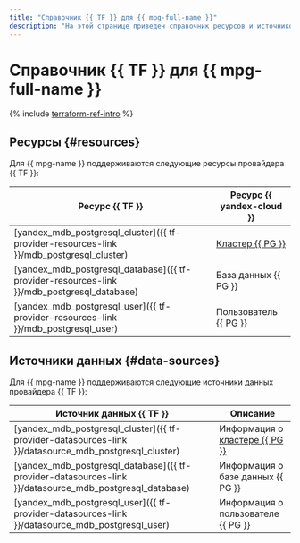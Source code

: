 ```yaml
---
title: "Справочник {{ TF }} для {{ mpg-full-name }}"
description: "На этой странице приведен справочник ресурсов и источников данных провайдера {{ TF }}, которые поддерживаются для сервиса {{ mpg-name }}."
---
```


# Справочник {{ TF }} для {{ mpg-full-name }}

{% include [terraform-ref-intro](../_includes/terraform-ref-intro.md) %}

## Ресурсы {#resources}

Для {{ mpg-name }} поддерживаются следующие ресурсы провайдера {{ TF }}:

| **Ресурс {{ TF }}** | **Ресурс {{ yandex-cloud }}** |
| --- | --- |
| [yandex_mdb_postgresql_cluster]({{ tf-provider-resources-link }}/mdb_postgresql_cluster) | [Кластер {{ PG }}](./concepts/index.md) |
| [yandex_mdb_postgresql_database]({{ tf-provider-resources-link }}/mdb_postgresql_database) | База данных {{ PG }} |
| [yandex_mdb_postgresql_user]({{ tf-provider-resources-link }}/mdb_postgresql_user) | Пользователь {{ PG }} |

## Источники данных {#data-sources}

Для {{ mpg-name }} поддерживаются следующие источники данных провайдера {{ TF }}:

| **Источник данных {{ TF }}** | **Описание** |
| --- | --- |
| [yandex_mdb_postgresql_cluster]({{ tf-provider-datasources-link }}/datasource_mdb_postgresql_cluster) | Информация о [кластере {{ PG }}](./concepts/index.md) |
| [yandex_mdb_postgresql_database]({{ tf-provider-datasources-link }}/datasource_mdb_postgresql_database) | Информация о базе данных {{ PG }} |
| [yandex_mdb_postgresql_user]({{ tf-provider-datasources-link }}/datasource_mdb_postgresql_user) | Информация о пользователе {{ PG }} |